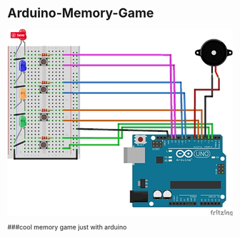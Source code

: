 # Arduino-Memory-Game
![Alt text](./Memory-Game-Shematic.png?raw=true "Title")

###cool memory game just with arduino
